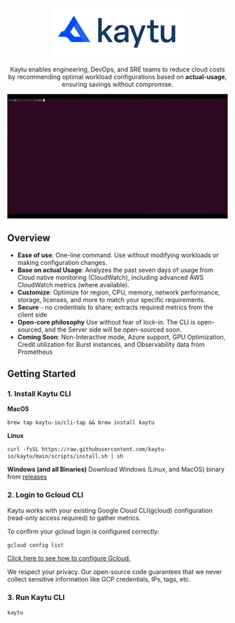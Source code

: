 <p align="center">
<a href="https://www.kaytu.io"><img src=".github/assets/Kaytu-New-Logo.svg" alt="Kaytu Logo" width="300" /></a>

<p align="center">Kaytu enables engineering, DevOps, and SRE teams to reduce cloud costs by recommending optimal workload configurations based on <b>actual-usage</b>, ensuring savings without compromise.
</p>

![Kaytu Gif](.github/assets/kaytu.gif)

## Overview


- **Ease of use**: One-line command. Use without modifying workloads or making configuration changes.
- **Base on actual Usage**: Analyzes the past seven days of usage from Cloud native monitoring (CloudWatch), including advanced AWS CloudWatch metrics (where available).
- **Customize**: Optimize for region, CPU, memory, network performance, storage, licenses, and more to match your specific requirements.
- **Secure** - no credentials to share; extracts required metrics from the client side
- **Open-core philosophy** Use without fear of lock-in. The CLI is open-sourced, and the Server side will be open-sourced soon.
- **Coming Soon**: Non-Interactive mode, Azure support, GPU Optimization, Credit utilization for Burst instances, and Observability data from Prometheus

## Getting Started

### 1. Install Kaytu CLI

**MacOS**
```shell
brew tap kaytu-io/cli-tap && brew install kaytu
```

**Linux**
```shell
curl -fsSL https://raw.githubusercontent.com/kaytu-io/kaytu/main/scripts/install.sh | sh
```

**Windows (and all Binaries)**
Download Windows (Linux, and MacOS) binary from [releases](https://github.com/kaytu-io/kaytu/releases) 


### 2. Login to Gcloud CLI

Kaytu works with your existing Google Cloud CLI(gcloud) configuration (read-only access required) to gather metrics.  

To confirm your gcloud login is configured correctly:

```
gcloud config list
```
[Click here to see how to configure Gcloud.](https://cloud.google.com/sdk/docs/initializing)

We respect your privacy. Our open-source code guarantees that we never collect sensitive information like GCP credentials, IPs, tags, etc.

### 3. Run Kaytu CLI

```shell
kaytu
```
